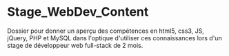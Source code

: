 # Stage_WebDev_Content
Dossier pour donner un aperçu des compétences en html5, css3, JS, jQuery, PHP et MySQL dans l'optique d'utiliser ces connaissances lors d'un stage de développeur web full-stack de 2 mois.
